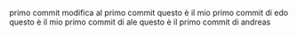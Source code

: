 primo commit
modifica al primo commit 
questo è  il mio primo commit di edo
questo è  il mio primo commit di ale
questo è il primo commit di andreas
